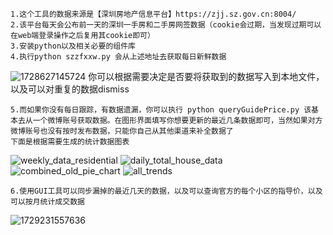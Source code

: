 	1.这个工具的数据来源是【深圳房地产信息平台】https://zjj.sz.gov.cn:8004/
	2.该平台每天会公布前一天的深圳一手房和二手房网签数据（cookie会过期，当发现过期可以在web端登录操作之后复用其cookie即可）
	3.安装python以及相关必要的组件库
 	4.执行python szzfxxw.py 会从上述地址去获取每日新鲜数据
![1728627145724](https://github.com/user-attachments/assets/3a531352-c6ac-43f5-97a4-9ab28d006c7b)
	你可以根据需要决定是否要将获取到的数据写入到本地文件，以及可以对重复的数据dismiss
 
	5.而如果你没有每日跟踪，有数据遗漏，你可以执行 python queryGuidePrice.py 该基本去从一个微博账号获取数据。在图形界面填写你想要更新的最近几条数据即可，当然如果对方微博账号也没有按时发布数据，只能你自己从其他渠道来补全数据了
	下面是根据需要生成的统计数据图表
![weekly_data_residential](https://github.com/user-attachments/assets/890d30eb-10d1-4661-b40e-b058540ed4eb)
![daily_total_house_data](https://github.com/user-attachments/assets/b4ee05d5-9457-4433-adcb-448bb87dc031)
![combined_old_pie_chart](https://github.com/user-attachments/assets/18fdb18c-333d-4a92-9b55-fd6a99dbb947)
![all_trends](https://github.com/user-attachments/assets/e39262d2-6dad-4b1c-a09c-083674174a2f)

	6.使用GUI工具可以同步漏掉的最近几天的数据，以及可以查询官方的每个小区的指导价，以及可以按月统计成交数据
![1729231557636](https://github.com/user-attachments/assets/9ba8d859-a0de-4543-867d-6f4bdd4506dc)



